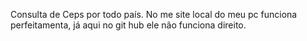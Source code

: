 Consulta de Ceps por todo país. No me site local do meu pc funciona perfeitamenta, já aqui no git hub ele não funciona direito.

